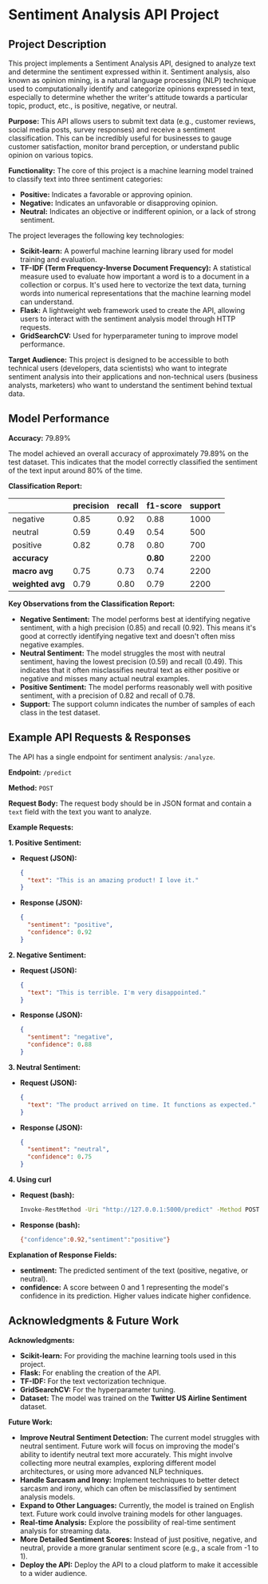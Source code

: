 # Sentiment Analysis API Project

## Project Description

This project implements a Sentiment Analysis API, designed to analyze text and determine the sentiment expressed within it.  Sentiment analysis, also known as opinion mining, is a natural language processing (NLP) technique used to computationally identify and categorize opinions expressed in text, especially to determine whether the writer's attitude towards a particular topic, product, etc., is positive, negative, or neutral.

**Purpose:** This API allows users to submit text data (e.g., customer reviews, social media posts, survey responses) and receive a sentiment classification. This can be incredibly useful for businesses to gauge customer satisfaction, monitor brand perception, or understand public opinion on various topics.

**Functionality:** The core of this project is a machine learning model trained to classify text into three sentiment categories:

*   **Positive:**  Indicates a favorable or approving opinion.
*   **Negative:** Indicates an unfavorable or disapproving opinion.
*   **Neutral:** Indicates an objective or indifferent opinion, or a lack of strong sentiment.

The project leverages the following key technologies:

*   **Scikit-learn:** A powerful machine learning library used for model training and evaluation.
*   **TF-IDF (Term Frequency-Inverse Document Frequency):** A statistical measure used to evaluate how important a word is to a document in a collection or corpus. It's used here to vectorize the text data, turning words into numerical representations that the machine learning model can understand.
*   **Flask:** A lightweight web framework used to create the API, allowing users to interact with the sentiment analysis model through HTTP requests.
* **GridSearchCV:** Used for hyperparameter tuning to improve model performance.

**Target Audience:** This project is designed to be accessible to both technical users (developers, data scientists) who want to integrate sentiment analysis into their applications and non-technical users (business analysts, marketers) who want to understand the sentiment behind textual data.

## Model Performance

**Accuracy:** 79.89%

The model achieved an overall accuracy of approximately 79.89% on the test dataset. This indicates that the model correctly classified the sentiment of the text input around 80% of the time.

**Classification Report:**

|               | precision | recall | f1-score | support |
| :------------ | :-------- | :----- | :------- | :------ |
| negative      | 0.85      | 0.92   | 0.88     | 1000    |
| neutral       | 0.59      | 0.49   | 0.54     | 500     |
| positive      | 0.82      | 0.78   | 0.80     | 700     |
| **accuracy**  |           |        | **0.80** | 2200    |
| **macro avg** | 0.75      | 0.73   | 0.74     | 2200    |
| **weighted avg**| 0.79      | 0.80   | 0.79     | 2200    |

**Key Observations from the Classification Report:**

*   **Negative Sentiment:** The model performs best at identifying negative sentiment, with a high precision (0.85) and recall (0.92). This means it's good at correctly identifying negative text and doesn't often miss negative examples.
*   **Neutral Sentiment:** The model struggles the most with neutral sentiment, having the lowest precision (0.59) and recall (0.49). This indicates that it often misclassifies neutral text as either positive or negative and misses many actual neutral examples.
*   **Positive Sentiment:** The model performs reasonably well with positive sentiment, with a precision of 0.82 and recall of 0.78.
* **Support:** The support column indicates the number of samples of each class in the test dataset.

## Example API Requests & Responses

The API has a single endpoint for sentiment analysis: `/analyze`.

**Endpoint:** `/predict`

**Method:** `POST`

**Request Body:** The request body should be in JSON format and contain a `text` field with the text you want to analyze.

**Example Requests:**

**1. Positive Sentiment:**

*   **Request (JSON):**

    ```json
    {
      "text": "This is an amazing product! I love it."
    }
    ```

*   **Response (JSON):**

    ```json
    {
      "sentiment": "positive",
      "confidence": 0.92
    }
    ```

**2. Negative Sentiment:**

*   **Request (JSON):**

    ```json
    {
      "text": "This is terrible. I'm very disappointed."
    }
    ```

*   **Response (JSON):**

    ```json
    {
      "sentiment": "negative",
      "confidence": 0.88
    }
    ```

**3. Neutral Sentiment:**

*   **Request (JSON):**

    ```json
    {
      "text": "The product arrived on time. It functions as expected."
    }
    ```

*   **Response (JSON):**

    ```json
    {
      "sentiment": "neutral",
      "confidence": 0.75
    }
    ```

**4. Using curl**

*   **Request (bash):**

    ```bash
    Invoke-RestMethod -Uri "http://127.0.0.1:5000/predict" -Method POST -Body (@{"text"="I love this airline!"} | ConvertTo-Json) -ContentType "application/json"
    ```

*   **Response (bash):**

    ```bash
    {"confidence":0.92,"sentiment":"positive"}
    ```
**Explanation of Response Fields:**

*   **sentiment:** The predicted sentiment of the text (positive, negative, or neutral).
*   **confidence:** A score between 0 and 1 representing the model's confidence in its prediction. Higher values indicate higher confidence.

## Acknowledgments & Future Work

**Acknowledgments:**

*   **Scikit-learn:** For providing the machine learning tools used in this project.
*   **Flask:** For enabling the creation of the API.
*   **TF-IDF:** For the text vectorization technique.
* **GridSearchCV:** For the hyperparameter tuning.
*   **Dataset:** The model was trained on the **Twitter US Airline Sentiment** dataset.

**Future Work:**

*   **Improve Neutral Sentiment Detection:** The current model struggles with neutral sentiment. Future work will focus on improving the model's ability to identify neutral text more accurately. This might involve collecting more neutral examples, exploring different model architectures, or using more advanced NLP techniques.
*   **Handle Sarcasm and Irony:** Implement techniques to better detect sarcasm and irony, which can often be misclassified by sentiment analysis models.
*   **Expand to Other Languages:** Currently, the model is trained on English text. Future work could involve training models for other languages.
*   **Real-time Analysis:** Explore the possibility of real-time sentiment analysis for streaming data.
*   **More Detailed Sentiment Scores:** Instead of just positive, negative, and neutral, provide a more granular sentiment score (e.g., a scale from -1 to 1).
* **Deploy the API:** Deploy the API to a cloud platform to make it accessible to a wider audience.
